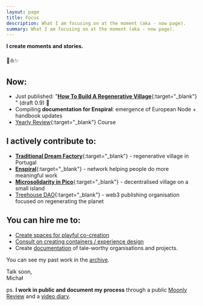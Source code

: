 ```yaml
---
layout: page
title: Focus
description: What I am focusing on at the moment (aka - now page).
summary: What I am focusing on at the moment (aka - now page).
---
```


**I create moments and stories.**

<p>🌳⛵️✨</p>

## Now:

- Just published: "[**How To Build A Regenerative Village**](https://treehousedao.earth){:target="_blank"} " (draft 0.9) 🎉
- Compiling **documentation for Enspiral**: emergence of European Node + handbook updates
- [Yearly Review](https://payhip.com/b/aW9jx){:target="_blank"}  Course

## I actively contribute to:

- [**Traditional Dream Factory**](https://traditionaldreamfactory.com){:target="_blank"} - regenerative village in Portugal
- [**Enspiral**](https://enspiral.com){:target="_blank"} - network helping people do more meaningful work
- [**Microsolidarity in Pico**](https://pico.microsolidarity.cc){:target="_blank"} - decentralised village on a small island
- [Treehouse DAO](https://treehousedao.earth){:target="_blank"} - web3 publishing organisation focused on regenerating the planet

## You can hire me to:

- [Create spaces for playful co-creation](/experiences)
- [Consult on creating containers / experience design](/experience-design-consulting)
- Create [documentation](/documentation) of tale-worthy organisations and projects.

You can see my past work in the [archive](/archive).

Talk soon,<br>
Michał

ps. **I work in public and document my process** through a public [Moonly Review](/moonly-reviews) and a [video diary](/one-second-a-day).